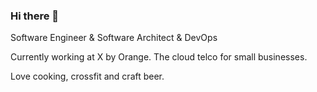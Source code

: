 ### Hi there 👋

Software Engineer & Software Architect & DevOps

Currently working at X by Orange. The cloud telco for small businesses.

Love cooking, crossfit and craft beer.